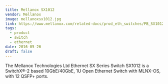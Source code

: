 ```yaml
---
title: Mellanox SX1012
vendor: Mellanox
image: mellanoxsx1012.jpg
link: https://www.mellanox.com/related-docs/prod_eth_switches/PB_SX1012.pdf
tags:
  - product
  - switch
  - ethernet
date: 2016-05-26
draft: false
---
```


The Mellanox Technologies Ltd Ethernet SX Series Switch SX1012 is a SwitchX®-2 based 10GbE/40GbE,
1U Open Ethernet Switch with MLNX-OS, with 12 QSFP+ ports.

